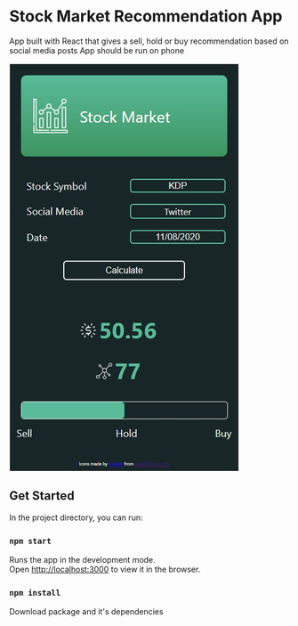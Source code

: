 # Stock Market Recommendation App
App built with React that gives a sell, hold or buy recommendation based on social media posts
App should be run on phone 

![alt text](Capture.jpg)

## Get Started

In the project directory, you can run:

### `npm start`

Runs the app in the development mode.\
Open [http://localhost:3000](http://localhost:3000) to view it in the browser.

### `npm install`

Download package and it's dependencies